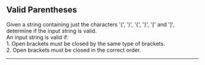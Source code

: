 ## Valid Parentheses

Given a string containing just the characters '(', ')', '{', '}', '[' and ']', determine if the input string is valid. <br> An input string is valid if: <br> 1. Open brackets must be closed by the same type of brackets. <br> 2. Open brackets must be closed in the correct order.

- - -


